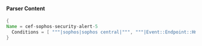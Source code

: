 #### Parser Content
```Java
{
Name = cef-sophos-security-alert-5
  Conditions = [ """|sophos|sophos central|""", """|Event::Endpoint::HmpaExploitPrevented|""" ]
}
```